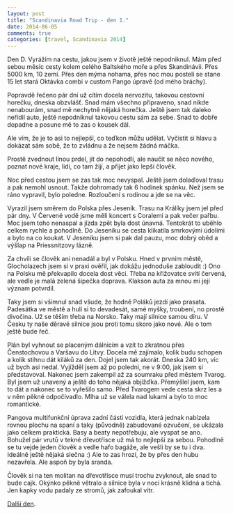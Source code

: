 ```yaml
---
layout: post
title: "Scandinavia Road Trip - den 1."
date: 2014-06-05
comments: true
categories: [travel, Scandinavia 2014]
---
```


Den D. Vyrážím na cestu, jakou jsem v životě ještě nepodniknul. Mám před sebou měsíc cesty kolem celého Baltského moře a přes Skandinávii. Přes 5000 km, 10 zemí. Přes den mýma nohama, přes noc mou postelí se stane 15 let stará Oktávka combi v custom Pango úpravě (od mého bráchy).

<!--more-->

Popravdě řečeno pár dní už cítím docela nervozitu, takovou cestovní horečku, dneska obzvlášť. Snad mám všechno připraveno, snad nikde nenabourám, snad mě nechytně nějaká horečka. Ještě jsem tak daleko neřídil auto, ještě nepodniknul takovou cestu sám za sebe. Snad to dobře dopadne a posune mě to zas o kousek dál.

Ale vím, že je to asi to nejlepší, co teďkon můžu udělat. Vyčistit si hlavu a dokázat sám sobě, že to zvládnu a že nejsem žádná máčka.

Prostě zvednout línou prdel, jít do nepohodlí, ale naučit se něco nového, poznat nové kraje, lidi, co tam žijí, a přijet jako lepší člověk.

Noc před cestou jsem se zas tak moc nevyspal. Ještě jsem dolaďoval trasu a pak nemohl usnout. Takže dohromady tak 6 hodinek spánku. Než jsem se ráno vypravil, bylo poledne. Rozloučení s rodinou a jde se na věc.

Vyrazil jsem směrem do Polska přes Jeseník. Trasu na Králíky jsem jel před pár dny. V Červené vodě jsme měli koncert s Coralemi a pak večer pařbu. Moc jsem toho nenaspal a jízda zpět byla dost únavná. Tentokrát to uběhlo celkem rychle a pohodlně. Do Jeseníku se cesta klikatila smrkovými údolími a bylo na co koukat. V Jeseníku jsem si pak dal pauzu, moc dobrý oběd a výšlap na Priessnitzovy lázně.

Za chvíli se člověk ani nenadál a byl v Polsku. Hned v prvním městě, Glocholazech jsem si v praxi ověřil, jak dokážu jednoduše zabloudit :) Ono na Polsku mě překvapilo docela dost věcí. Třeba na křižovatce svítí červená, ale vedle je malá zelená šipečka doprava. Klakson auta za mnou mi její význam potvrdil.

Taky jsem si všimnul snad všude, že hodně Poláků jezdí jako prasata. Padesátka ve městě a hulí si to devadesát, samé myšky, troubení, no prostě divočina. Už se těším třeba na Norsko. Taky mají silnice samou díru. V Česku ty naše děravé silnice jsou proti tomu skoro jako nové. Ale o tom ještě bude řeč.

Plán byl vyhnout se placeným dálnicím a vzít to zkratnou přes Čenstochovou a Varšavu do Litvy. Docela mě zajímalo, kolik budu schopen a kolik stihnu dát kiláků za den. Dojel jsem tak akorát. Dneska 240 km, víc už bych asi nedal. Vyjížděl jsem až po poledni, ne v 9:00, jak jsem si představoval. Nakonec jsem zakempil až za soumraku před městem Tvarog. Byl jsem už unavený a ještě do toho nějaká objížďka. Přemýšlel jsem, kam to dát a nakonec se to vyřešilo samo. Před Tvarogem vede cesta skrz les a v něm pěkné odpočívadlo. Mlha už se válela nad lukami a bylo to moc romantické.

Pangova multifunkční úprava zadní části vozidla, která jednak nabízela rovnou plochu na spaní a taky (původně) zabudované ozvučení, se ukázala jako celkem praktická. Basy a beaty nepotřebuju, ale vyspat se ano. Bohužel pár vrutů v tekné dřevotřísce už má to nejlepší za sebou. Pohodlně se tu vejde jeden člověk a vedle hafo bagáže, ale vešli by se tu i dva. Ideálně ještě nějaká slečna :) Ale to zas hrozí, že by přes den hubu nezavřela. Ale aspoň by byla sranda.

Člověk si na ten molitan na dřevotřísce musí trochu zvyknout, ale snad to bude cajk. Okýnko pěkně větralo a silnice byla v noci krásně klidná a tichá. Jen kapky vodu padaly ze stromů, jak zafoukal vítr.

[Další den](/blog/2014/scandinavia-road-trip-day-02/).
